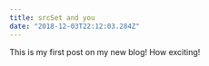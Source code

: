 ```yaml
---
title: srcSet and you
date: "2018-12-03T22:12:03.284Z"
---
```


This is my first post on my new blog! How exciting!

